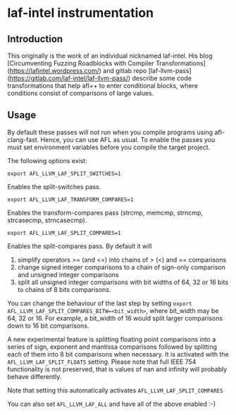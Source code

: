 # laf-intel instrumentation

## Introduction

This originally is the work of an individual nicknamed laf-intel.
His blog [Circumventing Fuzzing Roadblocks with Compiler Transformations]
(https://lafintel.wordpress.com/) and gitlab repo [laf-llvm-pass]
(https://gitlab.com/laf-intel/laf-llvm-pass/)
describe some code transformations that
help afl++ to enter conditional blocks, where conditions consist of
comparisons of large values.

## Usage

By default these passes will not run when you compile programs using 
afl-clang-fast. Hence, you can use AFL as usual.
To enable the passes you must set environment variables before you
compile the target project.

The following options exist:

`export AFL_LLVM_LAF_SPLIT_SWITCHES=1`

Enables the split-switches pass.

`export AFL_LLVM_LAF_TRANSFORM_COMPARES=1`

Enables the transform-compares pass (strcmp, memcmp, strncmp,
strcasecmp, strncasecmp).

`export AFL_LLVM_LAF_SPLIT_COMPARES=1`

Enables the split-compares pass.
By default it will 
1. simplify operators >= (and <=) into chains of > (<) and == comparisons
2. change signed integer comparisons to a chain of sign-only comparison
and unsigned integer comparisons
3. split all unsigned integer comparisons with bit widths of
64, 32 or 16 bits to chains of 8 bits comparisons.

You can change the behaviour of the last step by setting
`export AFL_LLVM_LAF_SPLIT_COMPARES_BITW=<bit_width>`, where 
bit_width may be 64, 32 or 16. For example, a bit_width of 16
would split larger comparisons down to 16 bit comparisons.

A new experimental feature is splitting floating point comparisons into a
series of sign, exponent and mantissa comparisons followed by splitting each
of them into 8 bit comparisons when necessary.
It is activated with the `AFL_LLVM_LAF_SPLIT_FLOATS` setting.
Please note that full IEEE 754 functionality is not preserved, that is
values of nan and infinity will probably behave differently.

Note that setting this automatically activates `AFL_LLVM_LAF_SPLIT_COMPARES`

You can also set `AFL_LLVM_LAF_ALL` and have all of the above enabled :-)

